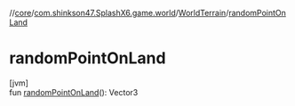 //[core](../../../index.md)/[com.shinkson47.SplashX6.game.world](../index.md)/[WorldTerrain](index.md)/[randomPointOnLand](random-point-on-land.md)

# randomPointOnLand

[jvm]\
fun [randomPointOnLand](random-point-on-land.md)(): Vector3
